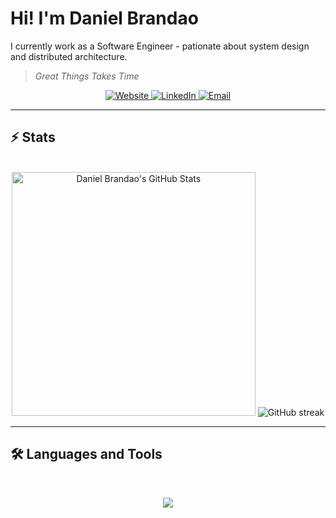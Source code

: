 # Hi! I'm Daniel Brandao

I currently work as a Software Engineer - pationate about system design and distributed architecture.

> *Great Things Takes Time*

<p align="center">
  <a href="https://dbrandao.com">
    <img src="https://img.shields.io/badge/Website-000000?style=for-the-badge&logo=githubpages&logoColor=white" alt="Website" />
  </a>
  <a href="https://www.linkedin.com/in/dsbrandao">
    <img src="https://img.shields.io/badge/LinkedIn-0A66C2?style=for-the-badge&logo=linkedin&logoColor=white" alt="LinkedIn" />
  </a>
  <a href="mailto:daniel@dbrandao.com">
    <img src="https://img.shields.io/badge/Email-D14836?style=for-the-badge&logo=gmail&logoColor=white" alt="Email" />
  </a>
</p>

---

## ⚡️ Stats

<br>

<div align=center>
  <img width=390 src="https://github-readme-stats.vercel.app/api?username=ds-brandao&theme=transparent&count_private=true&show_icons=true&rank_icon=github&locale=en" alt="Daniel Brandao's GitHub Stats" />
 <img src="https://streak-stats.demolab.com?user=ds-brandao&theme=tokyonight" alt="GitHub streak">
</div>

<hr>

## 🛠️ Languages and Tools
<p align="center">

<br>
<p align="center">
  <img src="https://skillicons.dev/icons?i=python,docker,ansible,azure,go,aws,gcp,postman,powershell" />
</p>
</p>
